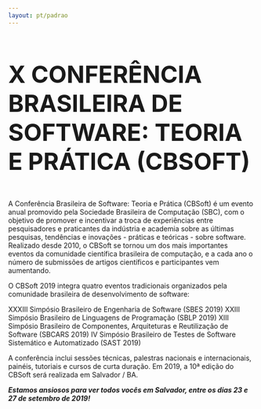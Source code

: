 ```yaml
---
layout: pt/padrao
---
```


<section class="sample-text-area">
    <div class="container">
      <h3 class="text-center text-black mb-25" style="font-size:5vmin;">X CONFERÊNCIA BRASILEIRA DE SOFTWARE: TEORIA E PRÁTICA (CBSOFT)</h3>
      <div class="text-justify text-black">
        <p>A Conferência Brasileira de Software: Teoria e Prática (CBSoft) é um evento anual promovido pela Sociedade Brasileira de Computação (SBC), com o objetivo de promover e incentivar a troca de experiências entre pesquisadores e praticantes da indústria e academia sobre as últimas pesquisas, tendências e inovações - práticas e teóricas - sobre software. Realizado desde 2010, o CBSoft se tornou um dos mais importantes eventos da comunidade científica brasileira de computação, e a cada ano o número de submissões de artigos científicos e participantes vem aumentando.</p>
        <p>O CBSoft 2019 integra quatro eventos tradicionais organizados pela comunidade brasileira de desenvolvimento de software:</p>
        <p>XXXIII Simpósio Brasileiro de Engenharia de Software (SBES 2019) XXIII Simpósio Brasileiro de Linguagens de Programação (SBLP 2019) XIII Simpósio Brasileiro de Componentes, Arquiteturas e Reutilização de Software (SBCARS 2019) IV Simpósio Brasileiro de Testes de Software Sistemático e Automatizado (SAST 2019)</p>
        <p>A conferência inclui sessões técnicas, palestras nacionais e internacionais, painéis, tutoriais e cursos de curta duração. Em 2019, a 10ª edição do CBSoft será realizada em Salvador / BA.</p>
        <p><strong><em>Estamos ansiosos para ver todos vocês em Salvador, entre os dias 23 e 27 de setembro de 2019!</em></strong></p>
        <!-- <p>Elisa, Rosana, Valter, Auri, Daniel, and Lucas.</p> -->
      </div>
    </div>
  </section>
  <br>
  